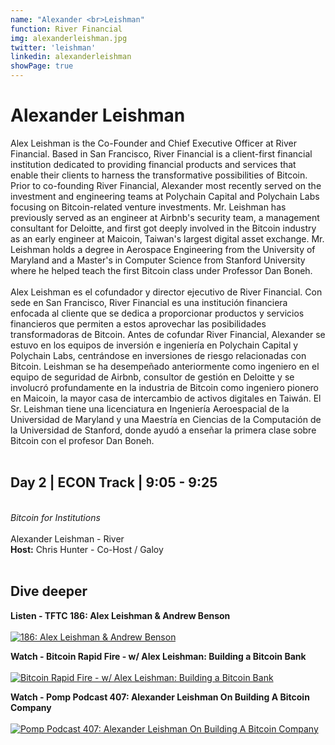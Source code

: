 ```yaml
---
name: "Alexander <br>Leishman"
function: River Financial
img: alexanderleishman.jpg
twitter: 'leishman'
linkedin: alexanderleishman
showPage: true
---
```


# Alexander Leishman
 
Alex Leishman is the Co-Founder and Chief Executive Officer at River Financial. Based in San Francisco, River Financial is a client-first financial institution dedicated to providing financial products and services that enable their clients to harness the transformative possibilities of Bitcoin. Prior to co-founding River Financial, Alexander most recently served on the investment and engineering teams at Polychain Capital and Polychain Labs focusing on Bitcoin-related venture investments. Mr. Leishman has previously served as an engineer at Airbnb's security team, a management consultant for Deloitte, and first got deeply involved in the Bitcoin industry as an early engineer at Maicoin, Taiwan's largest digital asset exchange. Mr. Leishman holds a degree in Aerospace Engineering from the University of Maryland and a Master's in Computer Science from Stanford University where he helped teach the first Bitcoin class under Professor Dan Boneh.
<br><br>
Alex Leishman es el cofundador y director ejecutivo de River Financial. Con sede en San Francisco, River Financial es una institución financiera enfocada al cliente que se dedica a proporcionar productos y servicios financieros que permiten a estos aprovechar las posibilidades transformadoras de Bitcoin. Antes de cofundar River Financial, Alexander se estuvo en los equipos de inversión e ingeniería en Polychain Capital y Polychain Labs, centrándose en inversiones de riesgo relacionadas con Bitcoin. Leishman se ha desempeñado anteriormente como ingeniero en el equipo de seguridad de Airbnb, consultor de gestión en Deloitte y se involucró profundamente en la industria de Bitcoin como ingeniero pionero en Maicoin, la mayor casa de intercambio de activos digitales en Taiwán. El Sr. Leishman tiene una licenciatura en Ingeniería Aeroespacial de la Universidad de Maryland y una Maestría en Ciencias de la Computación de la Universidad de Stanford, donde ayudó a enseñar la primera clase sobre Bitcoin con el profesor Dan Boneh.
<br><br>

## Day 2 | ECON Track | 9:05 - 9:25
<br>
<i>Bitcoin for Institutions</i><br><br>
Alexander Leishman - River<br>
<b>Host:</b> Chris Hunter - Co-Host / Galoy<br><br>

## Dive deeper

<div class="grid grid-cols-1 md:grid-cols-2 gap-5">
<div class="p-3 my-2">

**Listen - TFTC 186: Alex Leishman & Andrew Benson** <br><br>
[ ![186: Alex Leishman & Andrew Benson](/content/alex_tales.png)](https://anchor.fm/tales-from-the-crypt/episodes/186-Alex-Leishman--Andrew-Benson-eicsi6/)
</div>

<div class="p-3 my-2">

**Watch - Bitcoin Rapid Fire - w/ Alex Leishman: Building a Bitcoin Bank** <br><br>
[ ![Bitcoin Rapid Fire - w/ Alex Leishman: Building a Bitcoin Bank](/content/alex_rapidfire.png)](https://www.youtube.com/watch?v=z748YqKzOHc/)
</div>

<div class="p-3 my-2">

**Watch - Pomp Podcast 407: Alexander Leishman On Building A Bitcoin Company** <br><br>
[ ![Pomp Podcast 407: Alexander Leishman On Building A Bitcoin Company](/content/alex_pomp.png)](https://www.youtube.com/watch?v=UIt-_iFnn08/)
</div>

</div>

<br>

